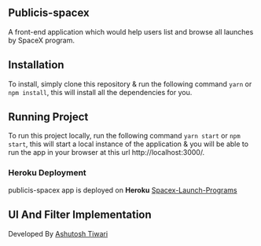 ## Publicis-spacex

A front-end application which would help users list and browse all launches by SpaceX program.

## Installation

To install, simply clone this repository & run the following command `yarn` or `npm install`, this will install all the dependencies for you.

## Running Project

To run this project locally, run the following command `yarn start` or `npm start`, this will start a local instance of the application & you will be able to run the app in your browser at this url http://localhost:3000/.

### Heroku Deployment

publicis-spacex app is deployed on **Heroku** [Spacex-Launch-Programs](https://publicis-spacex.herokuapp.com/)

## UI And Filter Implementation

Developed By [Ashutosh Tiwari](https://github.com/tiwariak31)
